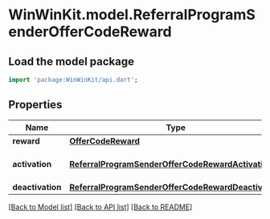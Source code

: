# WinWinKit.model.ReferralProgramSenderOfferCodeReward

## Load the model package
```dart
import 'package:WinWinKit/api.dart';
```

## Properties
Name | Type | Description | Notes
------------ | ------------- | ------------- | -------------
**reward** | [**OfferCodeReward**](OfferCodeReward.md) | The reward | 
**activation** | [**ReferralProgramSenderOfferCodeRewardActivation**](ReferralProgramSenderOfferCodeRewardActivation.md) | The activation configuration | 
**deactivation** | [**ReferralProgramSenderOfferCodeRewardDeactivation**](ReferralProgramSenderOfferCodeRewardDeactivation.md) |  | 

[[Back to Model list]](../README.md#documentation-for-models) [[Back to API list]](../README.md#documentation-for-api-endpoints) [[Back to README]](../README.md)


